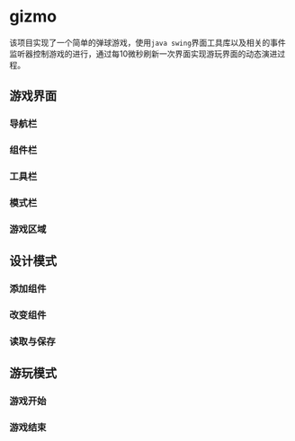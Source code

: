 # gizmo

该项目实现了一个简单的弹球游戏，使用`java swing`界面工具库以及相关的事件监听器控制游戏的进行，通过每10微秒刷新一次界面实现游玩界面的动态演进过程。

## 游戏界面

### 导航栏

### 组件栏

### 工具栏

### 模式栏

### 游戏区域

## 设计模式

### 添加组件

### 改变组件

### 读取与保存

## 游玩模式

### 游戏开始

### 游戏结束
